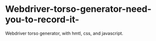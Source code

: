 # Webdriver-torso-generator-need-you-to-record-it-
Webdriver torso generator, with hmtl, css, and javascript.
